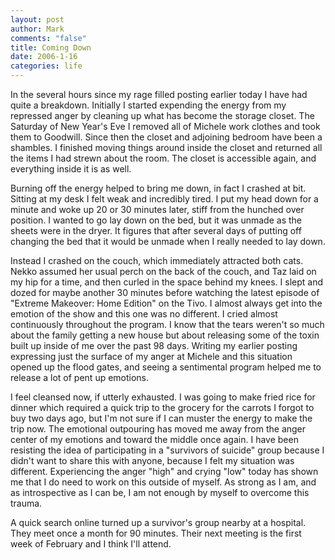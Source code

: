 ```yaml
--- 
layout: post
author: Mark
comments: "false"
title: Coming Down
date: 2006-1-16
categories: life
---
```

In the several hours since my rage filled posting earlier today I have had quite a breakdown. Initially I started expending the energy from my repressed anger by cleaning up what has become the storage closet. The Saturday of New Year's Eve I removed all of Michele work clothes and took them to Goodwill. Since then the closet and adjoining bedroom have been a shambles. I finished moving things around inside the closet and returned all the items I had strewn about the room. The closet is accessible again, and everything inside it is as well.

Burning off the energy helped to bring me down, in fact I crashed at bit. Sitting at my desk I felt weak and incredibly tired. I put my head down for a minute and woke up 20 or 30 minutes later, stiff from the hunched over position. I wanted to go lay down on the bed, but it was unmade as the sheets were in the dryer. It figures that after several days of putting off changing the bed that it would be unmade when I really needed to lay down.

Instead I crashed on the couch, which immediately attracted both cats. Nekko assumed her usual perch on the back of the couch, and Taz laid on my hip for a time, and then curled in the space behind my knees. I slept and dozed for maybe another 30 minutes before watching the latest episode of "Extreme Makeover: Home Edition" on the Tivo. I almost always get into the emotion of the show and this one was no different. I cried almost continuously throughout the program. I know that the tears weren't so much about the family getting a new house but about releasing some of the toxin built up inside of me over the past 98 days. Writing my earlier posting expressing just the surface of my anger at Michele and this situation opened up the flood gates, and seeing a sentimental program helped me to release a lot of pent up emotions.

I feel cleansed now, if utterly exhausted. I was going to make fried rice for dinner which required a quick trip to the grocery for the carrots I forgot to buy two days ago, but I'm not sure if I can muster the energy to make the trip now.  The emotional outpouring has moved me away from the anger center of my emotions and toward the middle once again. I have been resisting the idea of participating in a "survivors of suicide" group because I didn't want to share this with anyone, because I felt my situation was different. Experiencing the anger "high" and crying "low" today has shown me that I do need to work on this outside of myself. As strong as I am, and as introspective as I can be, I am not enough by myself to overcome this trauma.

A quick search online turned up a survivor's group nearby at a hospital. They meet once a month for 90 minutes. Their next meeting is the first week of February and I think I'll attend.
